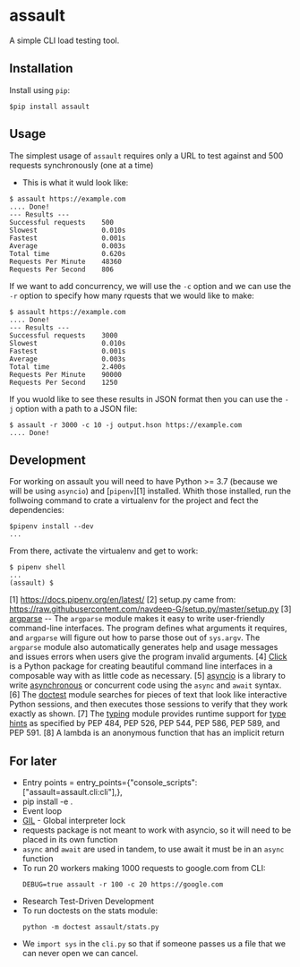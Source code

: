 # assault

A simple CLI load testing tool.

## Installation

Install using `pip`:
```
$pip install assault
```

## Usage

The simplest usage of `assault` requires only a URL to test against and 500 requests synchronously (one at a time)
* This is what it wuld look like:
```
$ assault https://example.com
.... Done!
--- Results ---
Successful requests    500
Slowest                0.010s
Fastest                0.001s
Average                0.003s
Total time             0.620s
Requests Per Minute    48360
Requests Per Second    806
```

If we want to add concurrency, we will use the `-c` option and we can use the `-r` option to specify how many rquests that we would like to make:
```
$ assault https://example.com
.... Done!
--- Results ---
Successful requests    3000
Slowest                0.010s
Fastest                0.001s
Average                0.003s
Total time             2.400s
Requests Per Minute    90000
Requests Per Second    1250
```

If you wuold like to see these results in JSON format then you can use the `-j` option with a path to a JSON file:
```
$ assault -r 3000 -c 10 -j output.hson https://example.com
.... Done!
```

## Development

For working on assault you will need to have Python >= 3.7 (because we will be using `asyncio`) and [`pipenv`][1] installed.  Whith those installed, run the follwoing command to crate a virtualenv for the project and fect the dependencies:
```
$pipenv install --dev
...
```

From there, activate the virtualenv and get to work:
```
$ pipenv shell
...
(assault) $
```

[1] https://docs.pipenv.org/en/latest/
[2] setup.py came from: https://raw.githubusercontent.com/navdeep-G/setup.py/master/setup.py
[3] [argparse](https://docs.python.org/3/library/argparse.html) -- The `argparse` module makes it easy to write user-friendly command-line interfaces.  The program defines what arguments it requires, and `argparse` will figure out how to parse those out of `sys.argv`.  The `argparse` module also automatically generates help and usage messages and issues errors when users give the program invalid arguments.
[4] [Click](https://click.palletsprojects.com/en/7.x/) is a Python package for creating beautiful command line interfaces in a composable way with as little code as necessary.
[5] [asyncio](https://docs.python.org/3/library/asyncio.html) is a library to write [asynchronous](https://realpython.com/async-io-python/) or concurrent code using the `async` and `await` syntax.
[6] The [doctest](https://docs.python.org/3/library/doctest.html) module searches for pieces of text that look like interactive Python sessions, and then executes those sessions to verify that they work exactly as shown. 
[7] The [typing](https://docs.python.org/3/library/typing.html) module provides runtime support for [type hints](https://realpython.com/python-type-checking/) as specified by PEP 484, PEP 526, PEP 544, PEP 586, PEP 589, and PEP 591. 
[8] A lambda is an anonymous function that has an implicit return 

## For later
* Entry points = entry_points={"console_scripts": ["assault=assault.cli:cli"],},
* pip install -e .
* Event loop
* [GIL](https://realpython.com/python-gil/) - Global interpreter lock
* requests package is not meant to work with asyncio, so it will need to be placed in its own function
* `async` and `await` are used in tandem, to use await it must be in an `async` function
* To run 20 workers making 1000 requests to google.com from CLI:
  ```
  DEBUG=true assault -r 100 -c 20 https://google.com
  ```
* Research Test-Driven Development
* To run doctests on the stats module:
  ```
  python -m doctest assault/stats.py 
  ```
* We `import sys` in the `cli.py` so that if someone passes us a file that we can never open we can cancel.